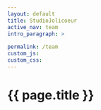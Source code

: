 ```yaml
---
layout: default
title: StudioJolicoeur
active_nav: team
intro_paragraph: >
  
permalink: /team
custom_js:
custom_css:
---
```


<h1>{{ page.title }}</h1>